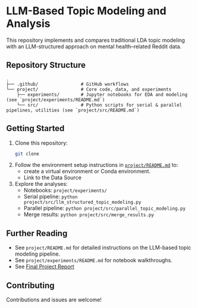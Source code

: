 <!--- Root-level README for the entire repository --->

# LLM-Based Topic Modeling and Analysis

This repository implements and compares traditional LDA topic modeling with an LLM-structured approach on mental health–related Reddit data.

## Repository Structure

```plaintext
.
├── .github/                # GitHub workflows
└── project/                # Core code, data, and experiments
    ├── experiments/        # Jupyter notebooks for EDA and modeling (see `project/experiments/README.md`)
    └── src/                # Python scripts for serial & parallel pipelines, utilities (see `project/src/README.md`)
```

## Getting Started

1. Clone this repository:
   ```bash
   git clone
   ```
2. Follow the environment setup instructions in [`project/README.md`](./project/README.md) to:
   - create a virtual environment or Conda environment.
   - Link to the Data Source
4. Explore the analyses:
   - Notebooks: `project/experiments/`
   - Serial pipeline: `python project/src/llm_structured_topic_modeling.py`
   - Parallel pipeline: `python project/src/parallel_topic_modeling.py`
   - Merge results: `python project/src/merge_results.py`

## Further Reading

- See `project/README.md` for detailed instructions on the LLM-based topic modeling pipeline.
- See `project/experiments/README.md` for notebook walkthroughs.
- See [Final Project Report](./project/reports/final_report.pdf)

## Contributing

Contributions and issues are welcome!
